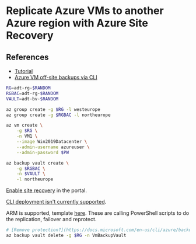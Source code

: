 # Replicate Azure VMs to another Azure region with Azure Site Recovery

## References

- [Tutorial](https://docs.microsoft.com/en-us/azure/site-recovery/azure-to-azure-how-to-enable-replication)
- [Azure VM off-site backups via CLI](https://serverfault.com/questions/1023304/azure-vm-off-site-backups-via-cli)

```sh
RG=adt-rg-$RANDOM
RGBAC=adt-rg-$RANDOM
VAULT=adt-bv-$RANDOM

az group create -g $RG -l westeurope
az group create -g $RGBAC -l northeurope

az vm create \
    -g $RG \
    -n VM1 \
    --image Win2019Datacenter \
    --admin-username azureuser \
    --admin-password $PW

az backup vault create \
    -g $RGBAC \
    -n $VAULT \
    -l northeurope
```

[Enable site recovery](https://docs.microsoft.com/en-us/azure/site-recovery/azure-to-azure-tutorial-enable-replication#enable-site-recovery) in the portal.

[CLI deployment isn't currently supported](https://docs.microsoft.com/en-us/azure/site-recovery/azure-to-azure-support-matrix#deployment-method-support).

ARM is supported, template [here](https://docs.microsoft.com/en-us/azure/site-recovery/asr-arm-templates). These are calling PowerShell scripts to do the replication, failover and reprotect.



```sh
# [Remove protection?](https://docs.microsoft.com/en-us/cli/azure/backup/protection?view=azure-cli-latest)
az backup vault delete -g $RG -n VmBackupVault

```

